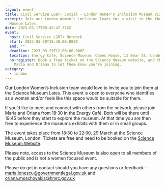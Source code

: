 ```yaml
---
layout: event
title: Civil Service LGBT+ Social - London Women's Inclusion Museum Visit
excerpt: Join our London Women's inclusion leads for a visit to the the Science
  Museum Lates.
date: 2023-03-17T09:45:47.376Z
event:
  host: Civil Service LGBT+ Network
  start: 2023-03-29T18:30:00.000Z
  end: ""
  deadline: 2023-03-29T12:00:00.000Z
  location: Energy Café, Science Museum, Cameo House, 11 Bear St, London WC2H
  no-register: Book a free ticket on the Science Museum website, and then email
    Maria and Oriana to let them know you're joining.
category:
  - london
---
```

Our London Women’s Inclusion team would love to invite you to join them at the Science Museum Lates. This event is open to everyone who identifies as a woman and/or feels like this space would be suitable for them.  

If you’d like to meet and connect with others from the network, please join Maria and Oriana from 18:30 in the Energy Café. Both will be there until 19:45 before they start to explore the museum. At that time you are then free to experience the museums exhibits with them or in small groups.

The event takes place from 18:30 to 22:00, 29 March at the Science Museum, London. Tickets are free and need to be booked on the [Science Museum Website](https://www.sciencemuseum.org.uk/see-and-do/lates). 

Please note, access to the Science Museum is also open to all members of the public and is not a women focused event.  

Please do get in contact should you have any questions or feedback – [maria.ionescu@governmentlegal.gov.uk ](maria.ionescu@governmentlegal.gov.uk)and [oriana.moschovakis@hmrc.gov.uk](oriana.moschovakis@hmrc.gov.uk)